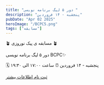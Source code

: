 ```yaml
---
title: "دور ۵ لیگ برنامه نویسی "
description: "پنجشبه - ۱۴ فروردین"
pubDate: "Apr 02 2025"
heroImage: "/BCPC5.png"
tags: ["مسابقه"]
---
```


🪴 مسابقه ی پیک نوروزی 🪴

دور ۵ لیگ برنامه نویسی BCPC✨

🗓 پنجشبه - ۱۴ فروردین
⏰ ساعت ۱۷:۰۰ الی ۱۹:۳۰

<a href="/signup" class="btn btn-outline">
ثبت نام
</a>
<a href="/onlineContest/bcpc-قوانین-مسابقه" class="btn">
اطلاعات بیشتر
</a>
